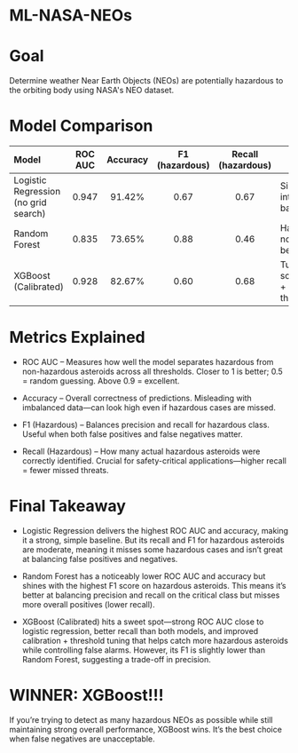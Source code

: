 # ML-NASA-NEOs
# Goal
Determine weather Near Earth Objects (NEOs) are potentially hazardous to the orbiting body using NASA's NEO dataset.

# Model Comparison

| Model             | ROC AUC | Accuracy | F1 (hazardous) | Recall (hazardous) | Notes                          |
|:------------------|:-------:|:--------:|:--------------:|:------------------:|-------------------------------|
| Logistic Regression (no grid search) | 0.947   | 91.42%      | 0.67            | 0.67               | Simple, interpretable baseline |
| Random Forest      | 0.835 | 73.65%     | 0.88           | 0.46               | Handles nonlinearity better    |
| XGBoost (Calibrated)| 0.928|   82.67%   | 0.60       | 0.68          | Tuned scale_pos_weight + calibration + threshold tuning |


# Metrics Explained

 * ROC AUC – Measures how well the model separates hazardous from non-hazardous asteroids across all thresholds.
Closer to 1 is better; 0.5 = random guessing. Above 0.9 = excellent.

 * Accuracy – Overall correctness of predictions.
Misleading with imbalanced data—can look high even if hazardous cases are missed.

 * F1 (Hazardous) – Balances precision and recall for hazardous class.
Useful when both false positives and false negatives matter.

 * Recall (Hazardous) – How many actual hazardous asteroids were correctly identified.
Crucial for safety-critical applications—higher recall = fewer missed threats.
  

# Final Takeaway

 * Logistic Regression delivers the highest ROC AUC and accuracy, making it a strong, simple baseline. But its recall and F1 for hazardous asteroids are moderate, meaning it misses some hazardous cases and isn’t great at balancing false positives and negatives.
   
 * Random Forest has a noticeably lower ROC AUC and accuracy but shines with the highest F1 score on hazardous asteroids. This means it’s better at balancing precision and recall on the critical class but misses more overall positives (lower recall).
   
 * XGBoost (Calibrated) hits a sweet spot—strong ROC AUC close to logistic regression, better recall than both models, and improved calibration + threshold tuning that helps catch more hazardous asteroids while controlling false alarms. However, its F1 is slightly lower than Random Forest, suggesting a trade-off in precision.

# WINNER: XGBoost!!!
If you’re trying to detect as many hazardous NEOs as possible while still maintaining strong overall performance, XGBoost wins. It’s the best choice when false negatives are unacceptable.
